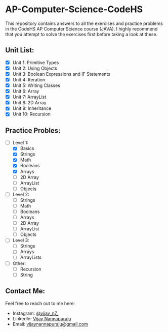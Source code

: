 # AP-Computer-Science-CodeHS
This repository contains answers to all the exercises and practice problems in the CodeHS AP Computer Science course (JAVA).
I highly recommend that you attempt to solve the exercises first before taking a look at these.

## Unit List:
- [X] Unit 1: Primitive Types
- [X] Unit 2: Using Objects
- [X] Unit 3: Boolean Expressions and IF Statements
- [X] Unit 4: Iteration
- [X] Unit 5: Writing Classes
- [X] Unit 6: Array
- [X] Unit 7: ArrayList
- [X] Unit 8: 2D Array
- [X] Unit 9: Inheritance
- [X] Unit 10: Recursion

## Practice Probles:
- [ ] Level 1:
  - [X] Basics
  - [X] Strings
  - [X] Math
  - [X] Booleans
  - [X] Arrays
  - [ ] 2D Array
  - [ ] ArrayList
  - [ ] Objects

- [ ] Level 2:
  - [ ] Strings
  - [ ] Math
  - [ ] Booleans
  - [ ] Arrays
  - [ ] 2D Array
  - [ ] ArrayList
  - [ ] Objects

- [ ] Level 3:
  - [ ] Strings
  - [ ] Arrays
  - [ ] ArrayLists

- [ ] Other:
  - [ ] Recursion
  - [ ] String

## Contact Me:
Feel free to reach out to me here:
- Instagram: [@vijay_n7_](https://www.instagram.com/vijay_n7_/)
- LinkedIn: [Vijay Nannapuraju](https://www.linkedin.com/in/vijay-nannapuraju-014983239/)
- Email: vijaynannapuraju@gmail.com

